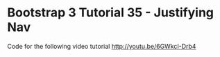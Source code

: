 Bootstrap 3 Tutorial 35 - Justifying Nav
========================================

Code for the following video tutorial http://youtu.be/6GWkcI-Drb4

